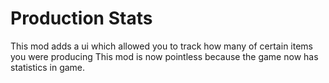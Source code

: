 # Production Stats
This mod adds a ui which allowed you to track how many of certain items you were producing
This mod is now pointless because the game now has statistics in game.
